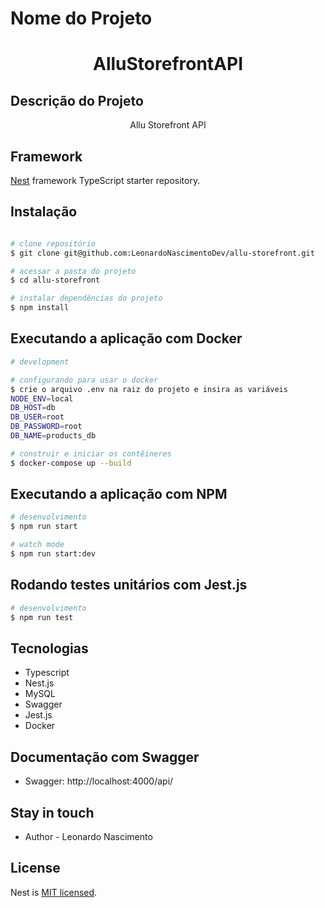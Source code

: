 
# Nome do Projeto
<h1 align="center">AlluStorefrontAPI</h1>

## Descrição do Projeto
<p align="center">Allu Storefront API</p>


## Framework

[Nest](https://github.com/nestjs/nest) framework TypeScript starter repository.

## Instalação

```bash

# clone repositório 
$ git clone git@github.com:LeonardoNascimentoDev/allu-storefront.git

# acessar a pasta do projeto
$ cd allu-storefront

# instalar dependências do projeto
$ npm install


```

## Executando a aplicação com Docker

```bash
# development

# configurando para usar o docker
$ crie o arquivo .env na raiz do projeto e insira as variáveis
NODE_ENV=local
DB_HOST=db
DB_USER=root
DB_PASSWORD=root
DB_NAME=products_db

# construir e iniciar os contêineres
$ docker-compose up --build
```

##  Executando a aplicação com NPM

```bash
# desenvolvimento
$ npm run start

# watch mode
$ npm run start:dev
```

##  Rodando testes unitários com Jest.js

```bash
# desenvolvimento
$ npm run test

```

## Tecnologias
  - Typescript
  - Nest.js
  - MySQL
  - Swagger
  - Jest.js
  - Docker

## Documentação com Swagger

 - Swagger: http://localhost:4000/api/ 
 
## Stay in touch

- Author - Leonardo Nascimento

## License

  Nest is [MIT licensed](LICENSE).
